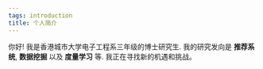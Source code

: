 ```yaml
---
tags: introduction
title: 个人简介
---
```


你好! 我是香港城市大学电子工程系三年级的博士研究生. 我的研究发向是 **推荐系统**, **数据挖掘** 以及 **度量学习** 等. 我正在寻找新的机遇和挑战。